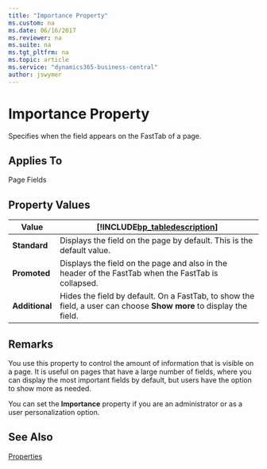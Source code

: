 ```yaml
---
title: "Importance Property"
ms.custom: na
ms.date: 06/16/2017
ms.reviewer: na
ms.suite: na
ms.tgt_pltfrm: na
ms.topic: article
ms.service: "dynamics365-business-central"
author: jswymer
---
```


# Importance Property

Specifies when the field appears on the FastTab of a page.   
  
## Applies To  
 Page Fields  

## Property Values  
  
|Value|[!INCLUDE[bp_tabledescription](../includes/bp_tabledescription_md.md)]|  
|-----------|---------------------------------------|  
|**Standard**|Displays the field on the page by default. This is the default value.|  
|**Promoted**|Displays the field on the page and also in the header of the FastTab when the FastTab is collapsed.|  
|**Additional**|Hides the field by default. On a FastTab, to show the field, a user can choose **Show more** to display the field.|  
  
## Remarks
  
You use this property to control the amount of information that is visible on a page. It is useful on pages that have a large number of fields, where you can display the most important fields by default, but users have the option to show more as needed.  

You can set the **Importance** property if you are an administrator or as a user personalization option.  
  
## See Also  
 [Properties](devenv-properties.md)